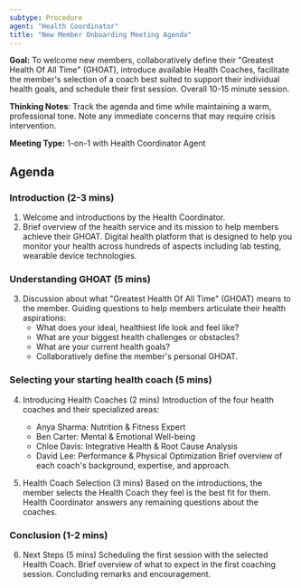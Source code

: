 ```yaml
---
subtype: Procedure
agent: "Health Coordinator"
title: "New Member Onboarding Meeting Agenda"
---
```

**Goal:** To welcome new members, collaboratively define their "Greatest Health Of All Time" (GHOAT), introduce available Health Coaches, facilitate the member's selection of a coach best suited to support their individual health goals, and schedule their first session. Overall 10-15 minute session.

**Thinking Notes**: Track the agenda and time while maintaining a warm, professional tone. Note any immediate concerns that may require crisis intervention.

**Meeting Type:** 1-on-1 with Health Coordinator Agent

## Agenda

### Introduction (2-3 mins)

1. Welcome and introductions by the Health Coordinator.
2. Brief overview of the health service and its mission to help members achieve their GHOAT.
   Digital health platform that is designed to help you monitor your health across hundreds of aspects including lab testing, wearable device technologies.

### Understanding GHOAT (5 mins)

3. Discussion about what "Greatest Health Of All Time" (GHOAT) means to the member.
   Guiding questions to help members articulate their health aspirations:
      - What does your ideal, healthiest life look and feel like?
      - What are your biggest health challenges or obstacles?
      - What are your current health goals?
      - Collaboratively define the member's personal GHOAT.

### Selecting your starting health coach (5 mins)

4. Introducing Health Coaches (2 mins)
   Introduction of the four health coaches and their specialized areas:
     - Anya Sharma: Nutrition & Fitness Expert
     - Ben Carter: Mental & Emotional Well-being
     - Chloe Davis: Integrative Health & Root Cause Analysis
     - David Lee: Performance & Physical Optimization
   Brief overview of each coach's background, expertise, and approach.

5. Health Coach Selection (3 mins)
   Based on the introductions, the member selects the Health Coach they feel is the best fit for them.
   Health Coordinator answers any remaining questions about the coaches.

### Conclusion (1-2 mins)

6. Next Steps (5 mins)
   Scheduling the first session with the selected Health Coach.
   Brief overview of what to expect in the first coaching session.
   Concluding remarks and encouragement.